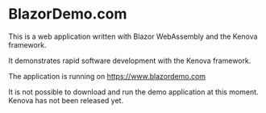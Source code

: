 # BlazorDemo.com
This is a web application written with Blazor WebAssembly and the Kenova framework.

It demonstrates rapid software development with the Kenova framework.

The application is running on https://www.blazordemo.com

It is not possible to download and run the demo application at this moment. Kenova has not been released yet.
